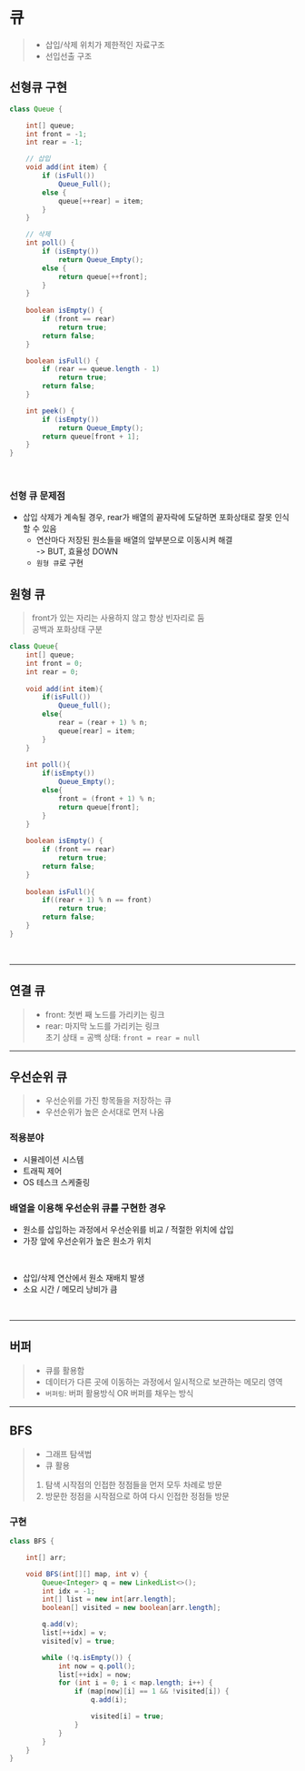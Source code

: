 # 큐
> - 삽입/삭제 위치가 제한적인 자료구조
> - 선입선출 구조

## 선형큐 구현
```java
class Queue {

	int[] queue;
	int front = -1;
	int rear = -1;

	// 삽입
	void add(int item) {
		if (isFull())
			Queue_Full();
		else {
			queue[++rear] = item;
		}
	}

	// 삭제
	int poll() {
		if (isEmpty())
			return Queue_Empty();
		else {
			return queue[++front];
		}
	}
	
	boolean isEmpty() {
		if (front == rear)
			return true;
		return false;
	}

	boolean isFull() {
		if (rear == queue.length - 1)
			return true;
		return false;
	}

	int peek() {
		if (isEmpty())
			return Queue_Empty();
		return queue[front + 1];
	}
}
```

<br>

### 선형 큐 문제점
- 삽입 삭제가 계속될 경우, rear가 배열의 끝자락에 도달하면 포화상태로 잘못 인식할 수 있음
    + 연산마다 저장된 원소들을 배열의 앞부분으로 이동시켜 해결
    <br>-> BUT, 효율성 DOWN
    + ```원형 큐```로 구현

## 원형 큐
> front가 있는 자리는 사용하지 않고 항상 빈자리로 둠
> <br> 공백과 포화상태 구분

```java
class Queue{
	int[] queue;
	int front = 0;
	int rear = 0;
	
	void add(int item){
		if(isFull())
			Queue_full();
		else{
			rear = (rear + 1) % n;
			queue[rear] = item;
		}
    }
    
    int poll(){
		if(isEmpty())
			Queue_Empty();
		else{
			front = (front + 1) % n;
			return queue[front];
		}
    }
    
    boolean isEmpty() {
		if (front == rear)
			return true;
		return false;
	}
	
	boolean isFull(){
		if((rear + 1) % n == front)
			return true;
		return false;
    }
}
```

<br>

---
## 연결 큐
> - front: 첫번 째 노드를 가리키는 링크
> - rear: 마지막 노드를 가리키는 링크
> <br> 초기 상태 = 공백 상태: ```front = rear = null```


---
## 우선순위 큐
> - 우선순위를 가진 항목들을 저장하는 큐
> - 우선순위가 높은 순서대로 먼저 나옴

### 적용분야
- 시뮬레이션 시스템
- 트래픽 제어
- OS 테스크 스케줄링

### 배열을 이용해 우선순위 큐를 구현한 경우
- 원소를 삽입하는 과정에서 우선순위를 비교 / 적절한 위치에 삽입
- 가장 앞에 우선순위가 높은 원소가 위치

<br>
  
- 삽입/삭제 연산에서 원소 재배치 발생
- 소요 시간 / 메모리 낭비가 큼

<br>

---
## 버퍼
> - 큐를 활용함
> - 데이터가 다른 곳에 이동하는 과정에서 일시적으로 보관하는 메모리 영역
> - ```버퍼링```: 버퍼 활용방식 OR 버퍼를 채우는 방식

---
## BFS
> - 그래프 탐색법
> - 큐 활용
> 1. 탐색 시작점의 인접한 정점들을 먼저 모두 차례로 방문
> 2. 방문한 정점을 시작점으로 하여 다시 인접한 정점들 방문

### 구현
```java
class BFS {

	int[] arr;

	void BFS(int[][] map, int v) {
		Queue<Integer> q = new LinkedList<>();
		int idx = -1;
		int[] list = new int[arr.length];
		boolean[] visited = new boolean[arr.length];

		q.add(v);
		list[++idx] = v;
		visited[v] = true;

		while (!q.isEmpty()) {
			int now = q.poll();
			list[++idx] = now;
			for (int i = 0; i < map.length; i++) {
				if (map[now][i] == 1 && !visited[i]) {
					q.add(i);

					visited[i] = true;
				}
			}
		}
	}
}

```